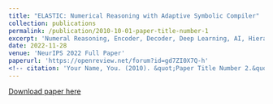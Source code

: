 ```yaml
---
title: "ELASTIC: Numerical Reasoning with Adaptive Symbolic Compiler"
collection: publications
permalink: /publication/2010-10-01-paper-title-number-1
excerpt: 'Numeral Reasoning, Encoder, Decoder, Deep Learning, AI, Hierarchical Decoder, Mathematical Symbols'
date: 2022-11-28
venue: 'NeurIPS 2022 Full Paper'
paperurl: 'https://openreview.net/forum?id=gd7ZI0X7Q-h'
<!-- citation: 'Your Name, You. (2010). &quot;Paper Title Number 2.&quot; <i>Journal 1</i>. 1(2).' -->
---
```

<!-- This paper is about the number 2. The number 3 is left for future work. -->

[Download paper here](https://openreview.net/forum?id=gd7ZI0X7Q-h)

<!-- Recommended citation: Your Name, You. (2010). "Paper Title Number 2." <i>Journal 1</i>. 1(2). -->
